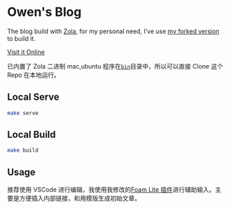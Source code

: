 # Owen's Blog

The blog build with [Zola](https://www.getzola.org/), for my personal need, I've use [my forked version](https://github.com/theowenyoung/zola) to build it.

[Visit it Online](https://www.owenyoung.com)

已内置了 Zola 二进制 mac,ubuntu 程序在[`bin`](/bin/)目录中，所以可以直接 Clone 这个 Repo 在本地运行。

## Local Serve

```bash
make serve
```

## Local Build

```bash
make build
```

## Usage

推荐使用 VSCode 进行编辑，我使用我修改的[Foam Lite 插件](https://marketplace.visualstudio.com/items?itemName=theowenyoung.foam-lite-vscode)进行辅助输入。主要是方便插入内部链接，和用模版生成初始文章。
